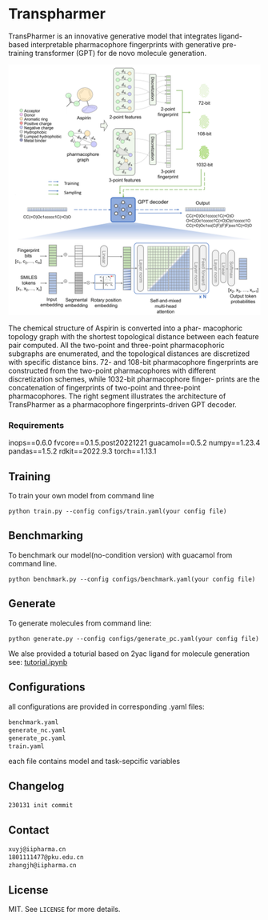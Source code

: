 # Transpharmer

TransPharmer is an innovative generative model that integrates ligand-based interpretable pharmacophore fingerprints with generative pre-training transformer (GPT) for de novo molecule generation.
<div align=center>
<img src="demo.jpeg" width="800px">
</div>

The chemical structure of Aspirin is converted into a phar- macophoric topology graph with the shortest topological distance between each feature pair computed. All the two-point and three-point pharmacophoric subgraphs are enumerated, and the topological distances are discretized with specific distance bins. 72- and 108-bit pharmacophore fingerprints are constructed from the two-point pharmacophores with different discretization schemes, while 1032-bit pharmacophore finger- prints are the concatenation of fingerprints of two-point and three-point pharmacophores. The right segment illustrates the architecture of TransPharmer as a pharmacophore fingerprints-driven GPT decoder.

### Requirements

inops==0.6.0
fvcore==0.1.5.post20221221
guacamol==0.5.2
numpy==1.23.4
pandas==1.5.2
rdkit==2022.9.3
torch==1.13.1

## Training
To train your own model from command line
```
python train.py --config configs/train.yaml(your config file)
```

## Benchmarking
To benchmark our model(no-condition version) with guacamol from command line.
```
python benchmark.py --config configs/benchmark.yaml(your config file)
```

## Generate
To generate molecules from command line:
```
python generate.py --config configs/generate_pc.yaml(your config file)
```
We alse provided a toturial based on 2yac ligand for molecule generation see:
[tutorial.ipynb](tutorial.ipynb)

## Configurations
all configurations are provided in corresponding .yaml files:
```
benchmark.yaml
generate_nc.yaml
generate_pc.yaml
train.yaml
```
each file contains model and task-sepcific variables

## Changelog

    230131 init commit


## Contact

    xuyj@iipharma.cn
    1801111477@pku.edu.cn
    zhangjh@iipharma.cn


## License

MIT. See `LICENSE` for more details.